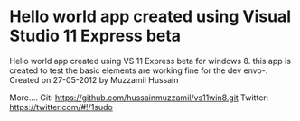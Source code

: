 Hello world app created using Visual Studio 11 Express beta
========

Hello world app created using VS 11 Express beta for windows 8. this app is created to test the basic
elements are working fine for the dev envo-. Created on 27-05-2012 by Muzzamil Hussain 

More....
Git: https://github.com/hussainmuzzamil/vs11win8.git
Twitter: https://twitter.com/#!/1sudo
